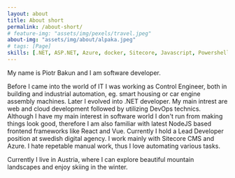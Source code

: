 ```yaml
---
layout: about
title: About short
permalink: /about-short/
# feature-img: "assets/img/pexels/travel.jpeg"
about-img: "assets/img/about/alpaka.jpeg"
# tags: [Page]
skills: [.NET, ASP.NET, Azure, docker, Sitecore, Javascript, Powershell]
---
```



My name is Piotr Bakun and I am software developer.

Before I came into the world of IT I was working as Control Engineer, both in building and industrial automation, eg. smart housing or car engine assembly machines. Later I evolved into .NET developer. My main intrest are web and cloud development followed by utilizing DevOps technics. Although I have my main interest in software world I don't run from making things look good, therefore I am also familiar with latest NodeJS based frontend frameworks like React and Vue. Currently I hold a Lead Developer position at swedish digital agency. I work mainly with Sitecore CMS and Azure. I hate repetable manual work, thus I love automating various tasks. 

Currently I live in Austria, where I can explore beautiful mountain landscapes and enjoy skiing in the winter.

